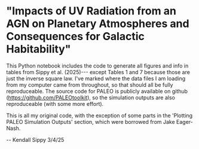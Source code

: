 # "Impacts of UV Radiation from an AGN on Planetary Atmospheres and Consequences for Galactic Habitability"
This Python notebook includes the code to generate all figures and info in tables from Sippy et al. (2025)--- except Tables 1 and 7 because those are just the inverse square law. I've marked where the data files I am loading from my computer came from throughout, so that should all be fully reproduceable. The source code for PALEO is publicly available on github (https://github.com/PALEOtoolkit), so the simulation outputs are also reproduceable (with some more effort).

This is all my original code, with the exception of some parts in the 'Plotting PALEO Simulation Outputs' section, which were borrowed from Jake Eager-Nash.

-- Kendall Sippy 3/4/25
